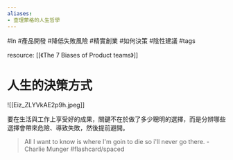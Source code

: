 ```yaml
---
aliases:
- 查理蒙格的人生哲學
---
```


#ln #產品開發 #降低失敗風險 #精實創業 #如何決策 #陰性建議 #tags

resource: [[《The 7 Biases of Product teams》]]

# 人生的決策方式

![[Eiz_ZLYVkAE2p9h.jpeg]] 

要在生活與工作上享受好的成果，關鍵不在於做了多少聰明的選擇，而是分辨哪些選擇會帶來危險、導致失敗，然後提前避開。 

>All I want to know is where I'm goin to die so i'll never go there. -Charlie Munger #flashcard/spaced
